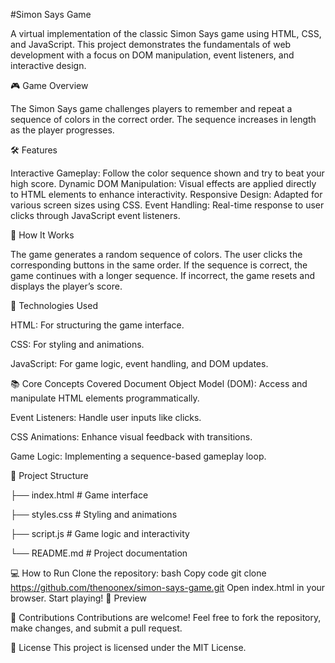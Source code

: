 #Simon Says Game

A virtual implementation of the classic Simon Says game using HTML, CSS, and JavaScript. This project demonstrates the fundamentals of web development with a focus on DOM manipulation, event listeners, and interactive design.

🎮 Game Overview

The Simon Says game challenges players to remember and repeat a sequence of colors in the correct order. The sequence increases in length as the player progresses.

🛠️ Features

Interactive Gameplay: Follow the color sequence shown and try to beat your high score.
Dynamic DOM Manipulation: Visual effects are applied directly to HTML elements to enhance interactivity.
Responsive Design: Adapted for various screen sizes using CSS.
Event Handling: Real-time response to user clicks through JavaScript event listeners.

🚀 How It Works

The game generates a random sequence of colors.
The user clicks the corresponding buttons in the same order.
If the sequence is correct, the game continues with a longer sequence.
If incorrect, the game resets and displays the player’s score.


🧰 Technologies Used

HTML: For structuring the game interface.

CSS: For styling and animations.

JavaScript: For game logic, event handling, and DOM updates.


📚 Core Concepts Covered
Document Object Model (DOM): Access and manipulate HTML elements programmatically.

Event Listeners: Handle user inputs like clicks.

CSS Animations: Enhance visual feedback with transitions.

Game Logic: Implementing a sequence-based gameplay loop.


📂 Project Structure


├── index.html       # Game interface

├── styles.css       # Styling and animations

├── script.js        # Game logic and interactivity

└── README.md        # Project documentation


💻 How to Run
Clone the repository:
bash
Copy code
git clone https://github.com/thenoonex/simon-says-game.git
Open index.html in your browser.
Start playing!
🎨 Preview


🤝 Contributions
Contributions are welcome! Feel free to fork the repository, make changes, and submit a pull request.

📜 License
This project is licensed under the MIT License.
